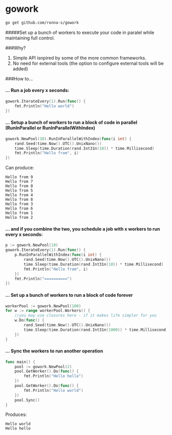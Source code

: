 # gowork

```bash
go get github.com/ronna-s/gowork
```

#####Set up a bunch of workers to execute your code in paralel while maintaining full control.

###Why?
1. Simple API isnpired by some of the more common frameworks.
1. No need for external tools (the option to configure external tools will be added)

###How to...

#### ... Run a job every x seconds:
```go
gowork.IterateEvery(1).Run(func() {
	fmt.Println("Hello world")
})
```

#### ... Setup a bunch of workers to run a block of code in parallel (RunInParallel or RunInParallelWithIndex)
```go
gowork.NewPool(10).RunInParallelWithIndex(func(i int) {
	rand.Seed(time.Now().UTC().UnixNano())
	time.Sleep(time.Duration(rand.Int31n(10)) * time.Millisecond)
	fmt.Println("Hello from", i)
})
```
Can produce:
```
Hello from 9
Hello from 7
Hello from 0
Hello from 5
Hello from 4
Hello from 8
Hello from 3
Hello from 6
Hello from 1
Hello from 2
```
#### ... and if you combine the two, you schedule a job with x workers to run every x seconds:
```go
p := gowork.NewPool(10)
gowork.IterateEvery(1).Run(func() {
	p.RunInParallelWithIndex(func(i int) {
		rand.Seed(time.Now().UTC().UnixNano())
		time.Sleep(time.Duration(rand.Int31n(10)) * time.Millisecond)
		fmt.Println("Hello from", i)
	})
	fmt.Println("==========")
})
```
#### ... Set up a bunch of workers to run a block of code forever

```go
workerPool := gowork.NewPool(100)
for w := range workerPool.Workers() {
	//you may use closures here - if it makes life simpler for you
	w.Do(func() {
		rand.Seed(time.Now().UTC().UnixNano())
		time.Sleep(time.Duration(rand.Int31n(1000)) * time.Millisecond)
	})
}
```
#### ... Sync the workers to run another operation

```go
func main() {
	pool := gowork.NewPool(2)
	pool.GetWorker().Do(func() {
		fmt.Println("Hello hello")
	})
	pool.GetWorker().Do(func() {
		fmt.Println("Hello world")
	})
	pool.Sync()
}		
```
Produces:
```
Hello world
Hello hello
```
